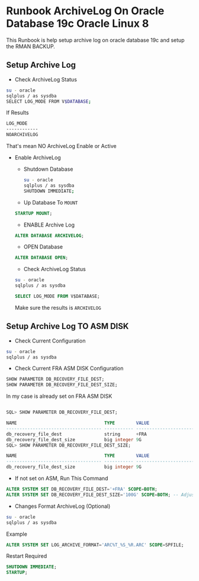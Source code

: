 # Runbook ArchiveLog On Oracle Database 19c Oracle Linux 8

This Runbook is help setup archive log on oracle database 19c and setup the RMAN BACKUP.

## Setup Archive Log

- Check ArchiveLog Status

```bash
su - oracle
sqlplus / as sysdba
SELECT LOG_MODE FROM V$DATABASE;
```

If Results

```bash
LOG_MODE
------------
NOARCHIVELOG
```

That's mean NO ArchiveLog Enable or Active

- Enable ArchiveLog

  - Shutdown Database

    ```bash
    su - oracle
    sqlplus / as sysdba
    SHUTDOWN IMMEDIATE;
    ```

  - Up Database To `MOUNT`

  ```sql
  STARTUP MOUNT;
  ```

  - ENABLE Archive Log

  ```sql
  ALTER DATABASE ARCHIVELOG;
  ```

  - OPEN Database

  ```sql
  ALTER DATABASE OPEN;
  ```

  - Check ArchiveLog Status

  ```bash
  su - oracle
  sqlplus / as sysdba
  ```

  ```sql
  SELECT LOG_MODE FROM V$DATABASE;
  ```

  Make sure the results is `ARCHIVELOG`

## Setup Archive Log TO ASM DISK

- Check Current Configuration

```bash
su - oracle
sqlplus / as sysdba

```

- Check Current FRA ASM DISK Configuration

```sql
SHOW PARAMETER DB_RECOVERY_FILE_DEST;
SHOW PARAMETER DB_RECOVERY_FILE_DEST_SIZE;
```

In my case is already set on FRA ASM DISK

```sql

SQL> SHOW PARAMETER DB_RECOVERY_FILE_DEST;

NAME                                 TYPE        VALUE
------------------------------------ ----------- ------------------------------
db_recovery_file_dest                string      +FRA
db_recovery_file_dest_size           big integer 9G
SQL> SHOW PARAMETER DB_RECOVERY_FILE_DEST_SIZE;

NAME                                 TYPE        VALUE
------------------------------------ ----------- ------------------------------
db_recovery_file_dest_size           big integer 9G
```

- If not set on ASM, Run This Command

```sql
ALTER SYSTEM SET DB_RECOVERY_FILE_DEST='+FRA' SCOPE=BOTH;
ALTER SYSTEM SET DB_RECOVERY_FILE_DEST_SIZE='100G' SCOPE=BOTH; -- Adjust The Size with your disks
```

- Changes Format ArchiveLog (Optional)

```bash
su - oracle
sqlplus / as sysdba
```

Example

```sql
ALTER SYSTEM SET LOG_ARCHIVE_FORMAT='ARC%T_%S_%R.ARC' SCOPE=SPFILE;
```

Restart Required

```sql
SHUTDOWN IMMEDIATE;
STARTUP;
```
